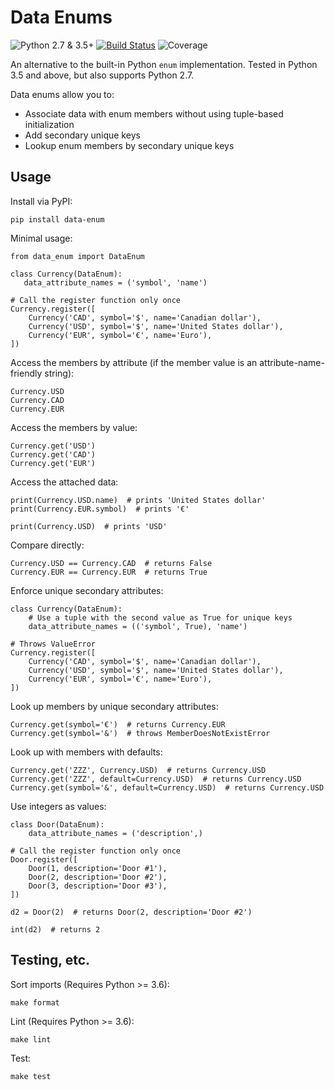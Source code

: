 # Data Enums

![Python 2.7 & 3.5+](https://img.shields.io/badge/python-2.7%20%7C%203.5%2B-blue) [![Build Status](https://travis-ci.com/chasefinch/amp-renderer.svg?branch=main)](https://travis-ci.com/chasefinch/data-enum) ![Coverage](https://img.shields.io/badge/coverage-100%25-brightgreen)

An alternative to the built-in Python `enum` implementation. Tested in Python 3.5 and above, but also supports Python 2.7.

Data enums allow you to:

- Associate data with enum members without using tuple-based initialization
- Add secondary unique keys
- Lookup enum members by secondary unique keys

## Usage

Install via PyPI:

    pip install data-enum

Minimal usage:

    from data_enum import DataEnum

    class Currency(DataEnum):
       data_attribute_names = ('symbol', 'name')

    # Call the register function only once
    Currency.register([
        Currency('CAD', symbol='$', name='Canadian dollar'),
        Currency('USD', symbol='$', name='United States dollar'),
        Currency('EUR', symbol='€', name='Euro'),
    ])

Access the members by attribute (if the member value is an attribute-name-friendly string):
  
    Currency.USD
    Currency.CAD
    Currency.EUR

Access the members by value:

    Currency.get('USD')
    Currency.get('CAD')
    Currency.get('EUR')

Access the attached data:

    print(Currency.USD.name)  # prints 'United States dollar'
    print(Currency.EUR.symbol)  # prints '€'

    print(Currency.USD)  # prints 'USD'

Compare directly:

    Currency.USD == Currency.CAD  # returns False
    Currency.EUR == Currency.EUR  # returns True

Enforce unique secondary attributes:

    class Currency(DataEnum):
        # Use a tuple with the second value as True for unique keys
        data_attribute_names = (('symbol', True), 'name')

    # Throws ValueError
    Currency.register([
        Currency('CAD', symbol='$', name='Canadian dollar'),
        Currency('USD', symbol='$', name='United States dollar'),
        Currency('EUR', symbol='€', name='Euro'),
    ])

Look up members by unique secondary attributes:

    Currency.get(symbol='€')  # returns Currency.EUR
    Currency.get(symbol='&')  # throws MemberDoesNotExistError

Look up with members with defaults:

    Currency.get('ZZZ', Currency.USD)  # returns Currency.USD
    Currency.get('ZZZ', default=Currency.USD)  # returns Currency.USD
    Currency.get(symbol='&', default=Currency.USD)  # returns Currency.USD

Use integers as values:

    class Door(DataEnum):
        data_attribute_names = ('description',)

    # Call the register function only once
    Door.register([
        Door(1, description='Door #1'),
        Door(2, description='Door #2'),
        Door(3, description='Door #3'),
    ])

    d2 = Door(2)  # returns Door(2, description='Door #2')

    int(d2)  # returns 2

## Testing, etc.

Sort imports (Requires Python >= 3.6):

    make format

Lint (Requires Python >= 3.6):

    make lint

Test:

    make test
